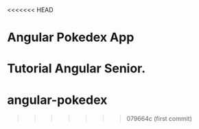 <<<<<<< HEAD
# Angular Pokedex App

Tutorial Angular Senior.
=======
# angular-pokedex
>>>>>>> 079664c (first commit)
